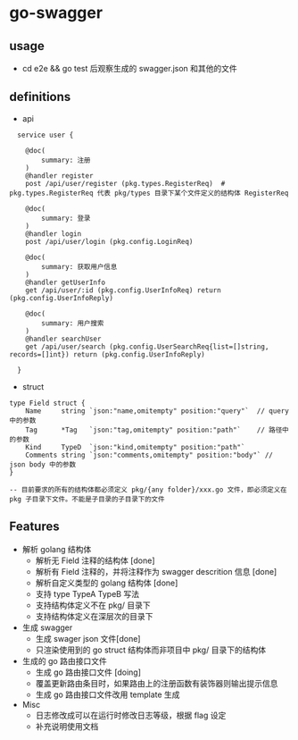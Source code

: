 

# go-swagger

## usage
* cd e2e && go test 后观察生成的 swagger.json 和其他的文件

## definitions
* api 
```
  service user {

  	@doc(
  		summary: 注册
  	)
  	@handler register 
  	post /api/user/register (pkg.types.RegisterReq)  # pkg.types.RegisterReq 代表 pkg/types 目录下某个文件定义的结构体 RegisterReq

  	@doc(
  		summary: 登录
  	)
  	@handler login
  	post /api/user/login (pkg.config.LoginReq)

  	@doc(
  		summary: 获取用户信息
  	)
  	@handler getUserInfo
  	get /api/user/:id (pkg.config.UserInfoReq) return (pkg.config.UserInfoReply)

  	@doc(
  		summary: 用户搜索
  	)
  	@handler searchUser
  	get /api/user/search (pkg.config.UserSearchReq{list=[]string, records=[]int}) return (pkg.config.UserInfoReply)

  }

```

* struct
```
type Field struct {
	Name     string `json:"name,omitempty" position:"query"`  // query 中的参数
	Tag      *Tag   `json:"tag,omitempty" position:"path"`    // 路径中的参数
	Kind     TypeD  `json:"kind,omitempty" position:"path"`   
	Comments string `json:"comments,omitempty" position:"body"` // json body 中的参数
}

-- 目前要求的所有的结构体都必须定义 pkg/{any folder}/xxx.go 文件，即必须定义在 pkg 子目录下文件。不能是子目录的子目录下的文件
```


## Features 
* 解析 golang 结构体
   * 解析无 Field 注释的结构体 [done]
   * 解析有 Field 注释的，并将注释作为 swagger descrition 信息 [done]
   * 解析自定义类型的 golang 结构体 [done]
   * 支持 type TypeA TypeB 写法
   * 支持结构体定义不在 pkg/ 目录下
   * 支持结构体定义在深层次的目录下
* 生成 swagger
   * 生成 swager json 文件[done]
   * 只渲染使用到的 go struct 结构体而非项目中 pkg/ 目录下的结构体
* 生成的 go 路由接口文件
  * 生成 go 路由接口文件 [doing]
  * 覆盖更新路由条目时，如果路由上的注册函数有装饰器则输出提示信息
  * 生成 go 路由接口文件改用 template 生成  
* Misc
   * 日志修改成可以在运行时修改日志等级，根据 flag 设定
   * 补充说明使用文档 

   


